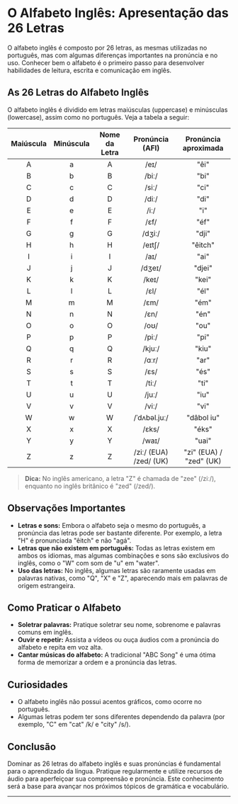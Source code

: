 
# O Alfabeto Inglês: Apresentação das 26 Letras

O alfabeto inglês é composto por 26 letras, as mesmas utilizadas no português, mas com algumas diferenças importantes na pronúncia e no uso. Conhecer bem o alfabeto é o primeiro passo para desenvolver habilidades de leitura, escrita e comunicação em inglês.

## As 26 Letras do Alfabeto Inglês

O alfabeto inglês é dividido em letras maiúsculas (uppercase) e minúsculas (lowercase), assim como no português. Veja a tabela a seguir:

| Maiúscula | Minúscula | Nome da Letra | Pronúncia (AFI) | Pronúncia aproximada |
|:---------:|:---------:|:-------------:|:---------------:|:--------------------:|
| A         | a         | A             | /eɪ/            | "êi"                 |
| B         | b         | B             | /biː/           | "bi"                 |
| C         | c         | C             | /siː/           | "ci"                 |
| D         | d         | D             | /diː/           | "di"                 |
| E         | e         | E             | /iː/            | "i"                  |
| F         | f         | F             | /ɛf/            | "éf"                 |
| G         | g         | G             | /dʒiː/          | "dji"                |
| H         | h         | H             | /eɪtʃ/          | "êitch"              |
| I         | i         | I             | /aɪ/            | "ai"                 |
| J         | j         | J             | /dʒeɪ/          | "djei"               |
| K         | k         | K             | /keɪ/           | "kei"                |
| L         | l         | L             | /ɛl/            | "él"                 |
| M         | m         | M             | /ɛm/            | "ém"                 |
| N         | n         | N             | /ɛn/            | "én"                 |
| O         | o         | O             | /oʊ/            | "ou"                 |
| P         | p         | P             | /piː/           | "pi"                 |
| Q         | q         | Q             | /kjuː/          | "kiu"                |
| R         | r         | R             | /ɑːr/           | "ar"                 |
| S         | s         | S             | /ɛs/            | "és"                 |
| T         | t         | T             | /tiː/           | "ti"                 |
| U         | u         | U             | /juː/           | "iu"                 |
| V         | v         | V             | /viː/           | "vi"                 |
| W        | w         | W             | /ˈdʌbəl.juː/    | "dâbol iu"           |
| X         | x         | X             | /ɛks/           | "éks"                |
| Y         | y         | Y             | /waɪ/           | "uai"                |
| Z         | z         | Z             | /ziː/ (EUA) /zed/ (UK) | "zi" (EUA) / "zed" (UK) |

> **Dica:** No inglês americano, a letra "Z" é chamada de "zee" (/ziː/), enquanto no inglês britânico é "zed" (/zed/).

## Observações Importantes

- **Letras e sons:** Embora o alfabeto seja o mesmo do português, a pronúncia das letras pode ser bastante diferente. Por exemplo, a letra "H" é pronunciada "êitch" e não "agá".
- **Letras que não existem em português:** Todas as letras existem em ambos os idiomas, mas algumas combinações e sons são exclusivos do inglês, como o "W" com som de "u" em "water".
- **Uso das letras:** No inglês, algumas letras são raramente usadas em palavras nativas, como "Q", "X" e "Z", aparecendo mais em palavras de origem estrangeira.

## Como Praticar o Alfabeto

- **Soletrar palavras:** Pratique soletrar seu nome, sobrenome e palavras comuns em inglês.
- **Ouvir e repetir:** Assista a vídeos ou ouça áudios com a pronúncia do alfabeto e repita em voz alta.
- **Cantar músicas do alfabeto:** A tradicional "ABC Song" é uma ótima forma de memorizar a ordem e a pronúncia das letras.

## Curiosidades

- O alfabeto inglês não possui acentos gráficos, como ocorre no português.
- Algumas letras podem ter sons diferentes dependendo da palavra (por exemplo, "C" em "cat" /k/ e "city" /s/).

## Conclusão

Dominar as 26 letras do alfabeto inglês e suas pronúncias é fundamental para o aprendizado da língua. Pratique regularmente e utilize recursos de áudio para aperfeiçoar sua compreensão e pronúncia. Este conhecimento será a base para avançar nos próximos tópicos de gramática e vocabulário.

---
```